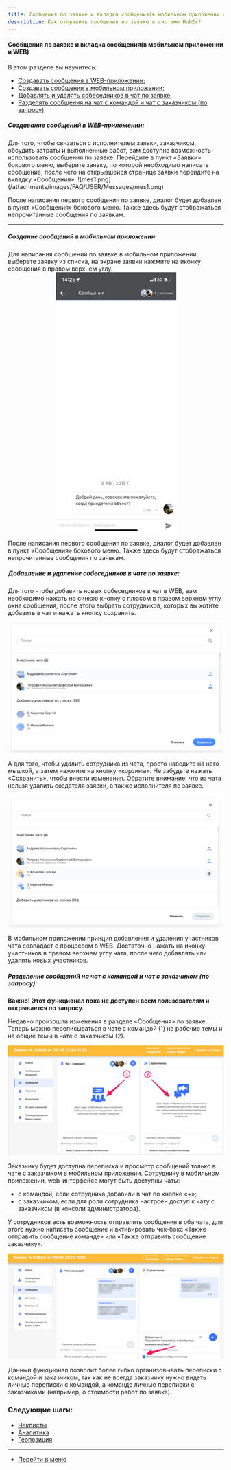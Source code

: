 ```yaml
---
title: Сообщения по заявке и вкладка сообщения(в мобильном приложении и WEB).
description: Как отправить сообщения по заявке в системе HubEx?
---
```


<!-- Yandex.Metrika counter -->
<script type="text/javascript" >
   (function(m,e,t,r,i,k,a){m[i]=m[i]||function(){(m[i].a=m[i].a||[]).push(arguments)};
   m[i].l=1*new Date();k=e.createElement(t),a=e.getElementsByTagName(t)[0],k.async=1,k.src=r,a.parentNode.insertBefore(k,a)})
   (window, document, "script", "https://mc.yandex.ru/metrika/tag.js", "ym");
   ym('{{ site.yandex_metric }}', "init", {
        id:'{{ site.yandex_metric }}',
        clickmap:true,
        trackLinks:true,
        accurateTrackBounce:true,
        webvisor:true
   });
</script>
<noscript><div><img src="https://mc.yandex.ru/watch/'{{ site.yandex_metric }}'" style="position:absolute; left:-9999px;" alt="" /></div></noscript>
<!-- /Yandex.Metrika counter -->

#### Сообщения по заявке и вкладка сообщения(в мобильном приложении и WEB)
В этом разделе вы научитесь:
<html>
  <meta charset="utf-8">
  <title>Быстрый переход внутри документа</title>
 <ul>
       <li><a href="#webmess">Создавать сообщения в WEB-приложении;</a></li>
       <li><a href="#mobmess">Создавать сообщения в мобильном приложении;</a></li>
       <li><a href="#chatadd">Добавлять и удалять собеседников в чат по заявке.</a></li>
       <li><a href="#chataddrequest">Разделять сообщения на чат с командой и чат с заказчиком (по запросу)</a></li>
 </ul>
</html>

<h5 id="webmess">Создавание сообщений в WEB-приложении: </h5>
Для того, чтобы связаться с исполнителем заявки, заказчиком, обсудить затраты и выполненные работ, вам доступна возможность использовать сообщения по заявке. Перейдите в пункт «Заявки» бокового меню, выберите заявку, по которой необходимо написать сообщение, после чего на открывшейся странице заявки перейдите на вкладку «Сообщения».
![mes1.png](/attachments/images/FAQ/USER/Messages/mes1.png)

После написания первого сообщения по заявке, диалог будет добавлен в пункт «Сообщения» бокового меню. Также здесь будут отображаться непрочитанные сообщения по заявкам.

----
<h5 id="mobmess">Создание сообщений в мобильном приложении: </h5>
Для написания сообщений по заявке в мобильном приложении, выберете заявку из списка, на экране заявки нажмите на иконку сообщения в правом верхнем углу.
<div>
  <img  style="margin: 0 auto; display: block; max-width: 100%;" src="/attachments/images/FAQ/USER/Messages/mes2.jpg" />
</div>

После написания первого сообщения по заявке, диалог будет добавлен в пункт «Сообщения» бокового меню. Также здесь будут отображаться непрочитанные сообщения по заявкам.

<h5 id="chatadd">Добавление и удаление собеседников в чате по заявке: </h5>
Для того чтобы добавить новых собеседников в чат в WEB, вам необходимо нажать на синюю кнопку с плюсом в правом верхнем углу окна сообщения, после этого выбрать сотрудников, которых вы хотите добавить в чат и нажать кнопку сохранить.

![mes3.png](/attachments/images/FAQ/USER/Messages/mes3.png)

А для того, чтобы удалить сотрудника из чата, просто наведите на него мышкой, а затем нажмите на кнопку «корзины». Не забудьте нажать «Сохранить», чтобы внести изменения. Обратите внимание, что из чата нельзя удалить создателя заявки, а также исполнителя по заявке.

![mes4.png](/attachments/images/FAQ/USER/Messages/mes4.png)

В мобильном приложении принцип добавления и удаления участников чата совпадает с процессом в WEB. Достаточно нажать на иконку участников в правом верхнем углу чата, после чего добавлять или удалять новых участников.

<h5 id="chataddrequest">Разделение сообщений на чат с командой и чат с заказчиком (по запросу): </h5>

<strong> Важно! Этот функционал пока не доступен всем пользователям и открывается по запросу. </strong>

Недавно произошли изменения в разделе «Сообщения» по заявке.
Теперь можно переписываться в чате с командой (1) на рабочие темы и на общие темы в чате с заказчиком (2).

![mes5.png](/attachments/images/FAQ/USER/Messages/mes5.png)

Заказчику будет доступна переписка и просмотр сообщений только в чате с заказчиком в мобильном приложении.
Сотруднику в мобильном приложении, web-интерфейсе могут быть доступны чаты: 
<ul>
  <li>с командой, если сотрудника добавили в чат по кнопке «+»;</li>
	<li>с заказчиком, если для роли сотрудника настроен доступ к чату с заказчиком (в консоли администратора).</li>
</ul>

У сотрудников есть возможность отправлять сообщения в оба чата, для этого нужно написать сообщение и активировать чек-бокс «Также отправить сообщение команде» или «Также отправить сообщение заказчику». 

![mes6.png](/attachments/images/FAQ/USER/Messages/mes6.png)

Данный функционал позволит более гибко организовывать переписки с командой и заказчиком, так как не всегда заказчику нужно видеть личные переписки с командой, а команде личные переписки с заказчиками (например, о стоимости работ по заявке). 

### Следующие шаги:
- [Чеклисты](./Checklists.md)
- [Аналитика](./Analytics.md)
- [Геопозиция](./GeoPosition.md)


___
- [Перейти в меню](http://wiki.hubex.ru)
